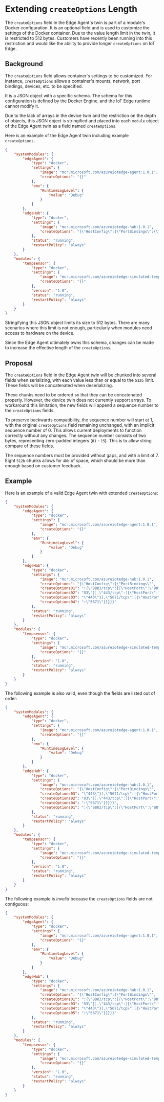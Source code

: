 # Extending `createOptions` Length
The `createOptions` field in the Edge Agent's twin is part of a module's Docker configuration.
It is an optional field and is used to customize the settings of the Docker container.
Due to the value length limit in the twin, it is restricted to 512 bytes.
Customers have recently been running into this restriction and would like the ability to provide longer `createOptions` on IoT Edge.

## Background
The `createOptions` field allows container's settings to be customized.
For instance, `createOptions` allows a container's mounts, network, port bindings, devices, etc. to be specified.

It is a JSON object with a specific schema.
The schema for this configuration is defined by the Docker Engine, and the IoT Edge runtime cannot modify it.

Due to the lack of arrays in the device twin and the restriction on the depth of objects, this JSON object is stringified and placed into each `module` object of the Edge Agent twin as a field named `createOptions`.

Here is an example of the Edge Agent twin including example `createOptions`.

```json
{
    "systemModules": {
        "edgeAgent": {
            "type": "docker",
            "settings": {
                "image": "mcr.microsoft.com/azureiotedge-agent:1.0.1",
                "createOptions": "{}"
            },
            "env": {
                "RuntimeLogLevel": {
                    "value": "Debug"
                }
            }
        },
        "edgeHub": {
            "type": "docker",
            "settings": {
                "image": "mcr.microsoft.com/azureiotedge-hub:1.0.1",
                "createOptions": "{\"HostConfig\":{\"PortBindings\":{\"8883/tcp\":[{\"HostPort\":\"8883\"}],\"443/tcp\":[{\"HostPort\":\"443\"}],\"5671/tcp\":[{\"HostPort\":\"5671\"}]}}}"
            },
            "status": "running",
            "restartPolicy": "always"
        }
    },
    "modules": {
        "tempsensor": {
            "type": "docker",
            "settings": {
                "image": "mcr.microsoft.com/azureiotedge-simulated-temperature-sensor:1.0.1",
                "createOptions": "{}"
            },
            "version": "1.0",
            "status": "running",
            "restartPolicy": "always"
        }
    }
}
```

Stringifying this JSON object limits its size to 512 bytes.
There are many scenarios where this limit is not enough, particularly when modules need access to hardware on the device.

Since the Edge Agent ultimately owns this schema, changes can be made to increase the effective length of the `createOptions`.

## Proposal

The `createOptions` field in the Edge Agent twin will be chunked into several fields when serializing, with each value less than or equal to the `512b` limit.
These fields will be concatenated when deserializing.

These chunks need to be ordered so that they can be concatenated properly.
However, the device twin does not currently support arrays.
To workaround this limitation, the new fields will append a sequence number to the `createOptions` fields.

To preserve backwards compatibility, the sequence number will start at 1, with the original `createOptions` field remaining unchanged, with an implicit sequence number of 0.
This allows current deployments to function correctly without any changes.
The sequence number consists of two bytes, representing zero-padded integers (`01` - `15`).
This is to allow string compare of these fields.

The sequence numbers must be provided without gaps, and with a limit of 7.
Eight `512b` chunks allows for `4kb` of space, which should be more than enough based on customer feedback.

## Example
Here is an example of a valid Edge Agent twin with extended `createOptions`:

```json
{
    "systemModules": {
        "edgeAgent": {
            "type": "docker",
            "settings": {
                "image": "mcr.microsoft.com/azureiotedge-agent:1.0.1",
                "createOptions": "{}"
            },
            "env": {
                "RuntimeLogLevel": {
                    "value": "Debug"
                }
            }
        },
        "edgeHub": {
            "type": "docker",
            "settings": {
                "image": "mcr.microsoft.com/azureiotedge-hub:1.0.1",
                "createOptions": "{\"HostConfig\":{\"PortBindings\"",
                "createOptions01": ":{\"8883/tcp\":[{\"HostPort\":\"88",
                "createOptions02": "83\"}],\"443/tcp\":[{\"HostPort\":",
                "createOptions03": "\"443\"}],\"5671/tcp\":[{\"HostPort\"",
                "createOptions04": ":\"5671\"}]}}}"
            },
            "status": "running",
            "restartPolicy": "always"
        }
    },
    "modules": {
        "tempsensor": {
            "type": "docker",
            "settings": {
                "image": "mcr.microsoft.com/azureiotedge-simulated-temperature-sensor:1.0.1",
                "createOptions": "{}"
            },
            "version": "1.0",
            "status": "running",
            "restartPolicy": "always"
        }
    }
}
```

The following example is also valid, even though the fields are listed out of order:

```json
{
    "systemModules": {
        "edgeAgent": {
            "type": "docker",
            "settings": {
                "image": "mcr.microsoft.com/azureiotedge-agent:1.0.1",
                "createOptions": "{}"
            },
            "env": {
                "RuntimeLogLevel": {
                    "value": "Debug"
                }
            }
        },
        "edgeHub": {
            "type": "docker",
            "settings": {
                "image": "mcr.microsoft.com/azureiotedge-hub:1.0.1",
                "createOptions": "{\"HostConfig\":{\"PortBindings\"",
                "createOptions03": "\"443\"}],\"5671/tcp\":[{\"HostPort\"",
                "createOptions02": "83\"}],\"443/tcp\":[{\"HostPort\":",
                "createOptions04": ":\"5671\"}]}}}",
                "createOptions01": ":{\"8883/tcp\":[{\"HostPort\":\"88"
            },
            "status": "running",
            "restartPolicy": "always"
        }
    },
    "modules": {
        "tempsensor": {
            "type": "docker",
            "settings": {
                "image": "mcr.microsoft.com/azureiotedge-simulated-temperature-sensor:1.0.1",
                "createOptions": "{}"
            },
            "version": "1.0",
            "status": "running",
            "restartPolicy": "always"
        }
    }
}
```

The following example is *invalid* because the `createOptions` fields are not contiguous:

```json
{
    "systemModules": {
        "edgeAgent": {
            "type": "docker",
            "settings": {
                "image": "mcr.microsoft.com/azureiotedge-agent:1.0.1",
                "createOptions": "{}"
            },
            "env": {
                "RuntimeLogLevel": {
                    "value": "Debug"
                }
            }
        },
        "edgeHub": {
            "type": "docker",
            "settings": {
                "image": "mcr.microsoft.com/azureiotedge-hub:1.0.1",
                "createOptions": "{\"HostConfig\":{\"PortBindings\"",
                "createOptions01": ":{\"8883/tcp\":[{\"HostPort\":\"88",
                "createOptions03": "83\"}],\"443/tcp\":[{\"HostPort\":",
                "createOptions04": "\"443\"}],\"5671/tcp\":[{\"HostPort\"",
                "createOptions05": ":\"5671\"}]}}}"
            },
            "status": "running",
            "restartPolicy": "always"
        }
    },
    "modules": {
        "tempsensor": {
            "type": "docker",
            "settings": {
                "image": "mcr.microsoft.com/azureiotedge-simulated-temperature-sensor:1.0.1",
                "createOptions": "{}"
            },
            "version": "1.0",
            "status": "running",
            "restartPolicy": "always"
        }
    }
}
```